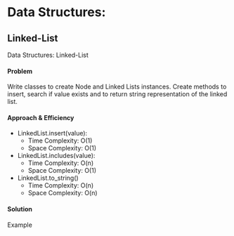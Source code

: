 # Data Structures:


## Linked-List
Data Structures: Linked-List

#### Problem
Write classes to create Node and Linked Lists instances.
Create methods to insert, search if value exists and to return string representation of the linked list.

[//]: # (#### Whiteboard Process)

[//]: # (#### Code Example)

#### Approach & Efficiency
  * LinkedList.insert(value):
    * Time Complexity: O(1)
    * Space Complexity: O(1)
  * LinkedList.includes(value):
    * Time Complexity: O(n)
    * Space Complexity: O(1)
  * LinkedList.to_string()
    * Time Complexity: O(n)
    * Space Complexity: O(n)

#### Solution
Example
```python
```


